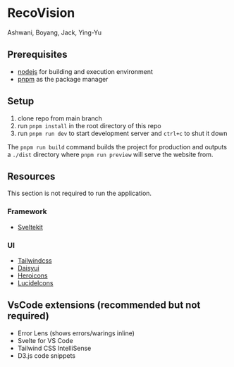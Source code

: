 # RecoVision

Ashwani, Boyang, Jack, Ying-Yu

## Prerequisites

- [nodejs](https://nodejs.org/en) for building and execution environment
- [pnpm](https://pnpm.io/installation) as the package manager

## Setup

1. clone repo from main branch
2. run `pnpm install` in the root directory of this repo
3. run `pnpm run dev` to start development server and `ctrl+c` to shut it down

The `pnpm run build` command builds the project for production and outputs a `./dist` directory
where `pnpm run preview` will serve the website from.

## Resources

This section is not required to run the application.

### Framework

- [Sveltekit](https://svelte.dev/docs/kit/introduction)

### UI

- [Tailwindcss](https://tailwindcss.com/docs/utility-first)
- [Daisyui](https://daisyui.com/docs/use/)
- [Heroicons](https://heroicons.com)
- [LucideIcons](https://lucide.dev/icons)

## VsCode extensions (recommended but not required)

- Error Lens (shows errors/warings inline)
- Svelte for VS Code
- Tailwind CSS IntelliSense
- D3.js code snippets
